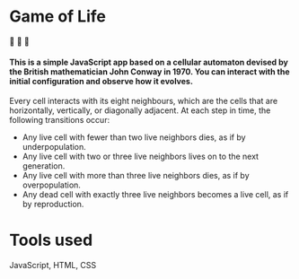 # Game of Life

:seedling: :seedling: :seedling:

#### This is a simple JavaScript app based on a cellular automaton devised by the British mathematician John Conway in 1970. You can interact with the initial configuration and observe how it evolves.

Every cell interacts with its eight neighbours, which are the cells that are horizontally, vertically, or diagonally adjacent. At each step in time, the following transitions occur:

* Any live cell with fewer than two live neighbors dies, as if by underpopulation.
* Any live cell with two or three live neighbors lives on to the next generation.
* Any live cell with more than three live neighbors dies, as if by overpopulation.
* Any dead cell with exactly three live neighbors becomes a live cell, as if by reproduction.

# Tools used
   JavaScript, HTML, CSS
